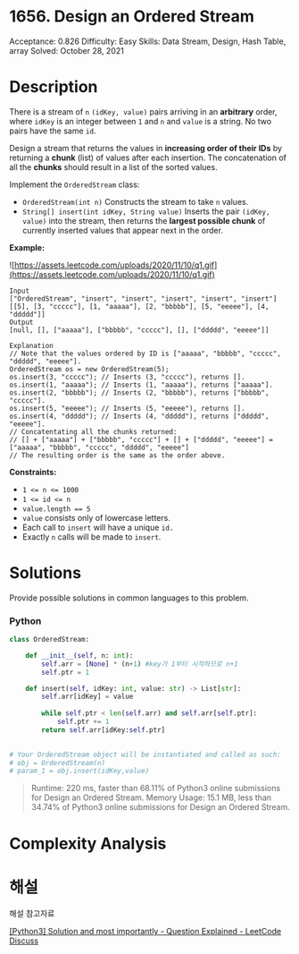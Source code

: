 # 1656. Design an Ordered Stream

Acceptance: 0.826
Difficulty: Easy
Skills: Data Stream, Design, Hash Table, array
Solved: October 28, 2021

# Description

There is a stream of `n` `(idKey, value)` pairs arriving in an **arbitrary** order, where `idKey` is an integer between `1` and `n` and `value` is a string. No two pairs have the same `id`.

Design a stream that returns the values in **increasing order of their IDs** by returning a **chunk** (list) of values after each insertion. The concatenation of all the **chunks** should result in a list of the sorted values.

Implement the `OrderedStream` class:

- `OrderedStream(int n)` Constructs the stream to take `n` values.
- `String[] insert(int idKey, String value)` Inserts the pair `(idKey, value)` into the stream, then returns the **largest possible chunk** of currently inserted values that appear next in the order.

**Example:**

![https://assets.leetcode.com/uploads/2020/11/10/q1.gif](https://assets.leetcode.com/uploads/2020/11/10/q1.gif)

```
Input
["OrderedStream", "insert", "insert", "insert", "insert", "insert"]
[[5], [3, "ccccc"], [1, "aaaaa"], [2, "bbbbb"], [5, "eeeee"], [4, "ddddd"]]
Output
[null, [], ["aaaaa"], ["bbbbb", "ccccc"], [], ["ddddd", "eeeee"]]

Explanation
// Note that the values ordered by ID is ["aaaaa", "bbbbb", "ccccc", "ddddd", "eeeee"].
OrderedStream os = new OrderedStream(5);
os.insert(3, "ccccc"); // Inserts (3, "ccccc"), returns [].
os.insert(1, "aaaaa"); // Inserts (1, "aaaaa"), returns ["aaaaa"].
os.insert(2, "bbbbb"); // Inserts (2, "bbbbb"), returns ["bbbbb", "ccccc"].
os.insert(5, "eeeee"); // Inserts (5, "eeeee"), returns [].
os.insert(4, "ddddd"); // Inserts (4, "ddddd"), returns ["ddddd", "eeeee"].
// Concatentating all the chunks returned:
// [] + ["aaaaa"] + ["bbbbb", "ccccc"] + [] + ["ddddd", "eeeee"] = ["aaaaa", "bbbbb", "ccccc", "ddddd", "eeeee"]
// The resulting order is the same as the order above.
```

**Constraints:**

- `1 <= n <= 1000`
- `1 <= id <= n`
- `value.length == 5`
- `value` consists only of lowercase letters.
- Each call to `insert` will have a unique `id.`
- Exactly `n` calls will be made to `insert`.

# Solutions

Provide possible solutions in common languages to this problem.

### Python

```python
class OrderedStream:

    def __init__(self, n: int):
        self.arr = [None] * (n+1) #key가 1부터 시작하므로 n+1
        self.ptr = 1

    def insert(self, idKey: int, value: str) -> List[str]:
        self.arr[idKey] = value
        
        while self.ptr < len(self.arr) and self.arr[self.ptr]:
            self.ptr += 1
        return self.arr[idKey:self.ptr]
        

# Your OrderedStream object will be instantiated and called as such:
# obj = OrderedStream(n)
# param_1 = obj.insert(idKey,value)
```

> Runtime: 220 ms, faster than 68.11% of Python3 online submissions for Design an Ordered Stream.
Memory Usage: 15.1 MB, less than 34.74% of Python3 online submissions for Design an Ordered Stream.
> 

# Complexity Analysis

# 해설

해설 참고자료

[[Python3] Solution and most importantly - Question Explained - LeetCode Discuss](https://leetcode.com/problems/design-an-ordered-stream/discuss/1147786/Python3-Solution-and-most-importantly-Question-Explained)